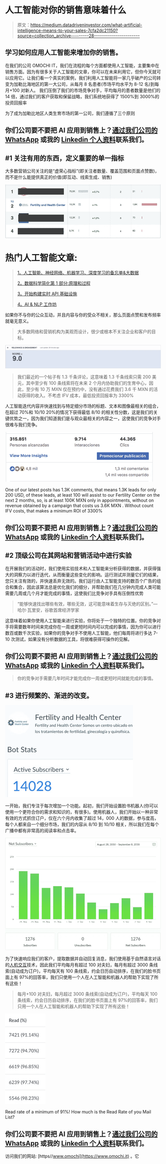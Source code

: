 # 人工智能对你的销售意味着什么

> 原文：<https://medium.datadriveninvestor.com/what-artificial-intelligence-means-to-your-sales-7cfa2dc21150?source=collection_archive---------28----------------------->

## 学习如何应用人工智能来增加你的销售。

在我们的公司 OMOCHI IT，我们在流程的每个方面都使用人工智能，主要集中在销售方面。因为有很多关于人工智能的文章，你可以在未来利用它，但你今天就可以应用它。让我们看一个真实的案例，我们利用人工智能将一家几乎破产的公司转变为加勒比海地区的第一大公司，从每月 8 名患者(市场平均水平为 8-12 名)到每月+100 对新人。
我们压倒了我们的市场竞争对手，平均每月的患者数量是他们的 14 倍，通过我们的客户获取和保留战略，我们系统地获得了 1500%到 3000%的投资回报率

为了成为加勒比地区人类生育市场的第一公司，我们遵循了三个原则

## 你们公司要不要把 AI 应用到销售上？[通过我们公司的 WhatsApp](http://bit.ly/contact-omochi) 或我的 [Linkedin 个人资料](https://www.linkedin.com/in/emiliano-potignano/)联系我们。

## #1 关注有用的东西，定义重要的单一指标

大多数营销公司关注的是“虚荣心指标”(即关注者数量、覆盖范围和页面点赞数)，而不是什么能提供真正的价值(即互动、线索生成、销售)

![](img/74ab472122c4dc5728a0dcc47a7b06cb.png)

# 热门人工智能文章:

> [1。人工智能、神经网络、机器学习、深度学习的备忘单&大数据](https://becominghuman.ai/cheat-sheets-for-ai-neural-networks-machine-learning-deep-learning-big-data-678c51b4b463)
> 
> [2。数据科学简化第 1 部分:原理和过程](https://becominghuman.ai/data-science-simplified-principles-and-process-b06304d63308)
> 
> [3。开始构建实时 API 基础设施](https://becominghuman.ai/getting-started-with-building-realtime-api-infrastructure-a19601fc794e)
> 
> [4。AI & NLP 工作坊](https://becominghuman.ai/ai-nlp-workshop-7bc121986d61)

如果你不与你的公众互动，并且内容与你的受众不相关，那么页面点赞和发布频率就毫无意义。

> 大多数网络和营销机构为美观而设计，很少或根本不关注企业和客户的目标。

![](img/dbe0a3487c03bff1a2f577c248755aa9.png)

> 我们最近的一个帖子有 1.3 千条评论，这意味着 1.3 千条线索只需 200 美元，其中至少有 100 条线索将在未来 2 个月内协助我们的生育中心，因此，至少有 10 万 MXN 仅在预约中，没有通过花费我们 3.6 千 MXN 的活动获得的收入。不考虑 IFV 成本，最低投资回报率为 3300%

人工智能迭代内容并快速找到与特定细分市场的标题、文本和图像最相关的组合，在超过 70%和 10/10 20%的情况下获得最低 8/10 的相关性分数，这是我们的关键优势之一，因为我们知道我们是与观众最相关的内容之一，这使我们的竞争对手很难与我们竞争。

![](img/e8808f2f270d96650e1f2c5ecd548a7b.png)

One of our latest posts has 1.3K comments, that means 1.3K leads for only 200 USD, of these leads, at least 100 will assist to our Fertility Center on the next 2 months, so, is at least 100K MXN only in appointments, without on revenue obtained by a campaign that costs us 3.6K MXN . Without count IFV costs, that makes a minimum ROI of 3300%

## 你们公司要不要把 AI 应用到销售上？[通过我们公司的 WhatsApp](http://bit.ly/contact-omochi) 或我的 [Linkedin 个人资料](https://www.linkedin.com/in/emiliano-potignano/)联系我们。

## #2 顶级公司在其网站和营销活动中进行实验

在开展我们的活动时，我们使用实验技术和人工智能来分析获得的数据，并获得强大的洞察力以进行迭代，从而衡量这些变化的影响。运行测试并测量它们的结果，您只关注有效的，并快速丢弃无效的。我们运行由人工智能支持的数百个广告的组合和集合，因此该算法总是优化我们的细分，并帮助我们在几分钟内完成人类可能需要几周或几个月才能完成的事情，这使我们比竞争对手具有压倒性优势

> “能够快速找出哪些有效，哪些无效，这可能意味着生存与灭绝的区别。”—哈尔·瓦里安，谷歌首席经济学家

这意味着如果你使用人工智能来进行实验，你将处于一个独特的位置。你的竞争对手将需要数年时间来完成你在一周或更短时间内可以完成的事情，因为你可以进行数百或数千次实验，如果你的竞争对手不使用人工智能，他们每周将进行多达 7-10 次测试，如果没有分析数据的工具，将很难获得可操作的见解。

## 你们公司要不要把 AI 应用到销售上？[通过我们公司的 WhatsApp](http://bit.ly/contact-omochi) 或我的 [Linkedin 个人资料](https://www.linkedin.com/in/emiliano-potignano/)联系我们。

> 你的竞争对手需要几年时间才能完成你一周或更短时间就能完成的事情。

## #3 进行频繁的、渐进的改变。

![](img/b60fcb6c95ed2cf5a2f17cdcc7a77db4.png)

一开始，我们专注于每次增加一个功能。起初，我们开始设置脸书机器人(你可以使用一个更符合你的需求和知识的，有很多)。使用机器人，我们开始以一种非常有效的方式抓住订户，仅在六个月内收集了超过 14，000 人的数据，参与度高，每个人都来自一个细分市场，我们的内容从 8/10 到 10/10 相关，所以我们在每个广播中都有非常高的阅读率和点击率。

![](img/5af2705e597e220470c9a2be61a06907.png)

为了快速响应我们的客户，提取数据并自动回复消息，我们使用基于自然语言对话的[人机交互](https://en.wikipedia.org/wiki/Human%E2%80%93computer_interaction)技术，因此我们平均每月有超过 100 对夫妇，每月有超过 3000 条线索(自动成为订户)，平均每天有 100 条线索，约会日历自动排序，在我们的脸书页面上有 97%的回答率，我们只使用一个人在人工智能和机器人的帮助下实现了所有这些！

> 每月+100 对夫妇，每月超过 3000 条线索(自动成为订户)，平均每天 100 条线索，约会日历自动排序，在我们的脸书页面上有 97%的回答率，我们只用一个人在人工智能和机器人的帮助下实现了所有这些！

![](img/7b84df2e8feb09fd9296ac87c026fd1a.png)

Read rate of a minimum of 91%! How much is the Read Rate of you Mail List?

## 你们公司要不要把 AI 应用到销售上？[通过我们公司的 WhatsApp](http://bit.ly/contact-omochi) 或我的 [Linkedin 个人资料](https://www.linkedin.com/in/emiliano-potignano/)联系我们。

访问我们的网站: [https//www.omochi](https://www.omochi.it) 。它